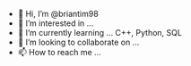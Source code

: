 - 👋 Hi, I’m @briantim98
- 👀 I’m interested in ...
- 🌱 I’m currently learning ... C++, Python, SQL
- 💞️ I’m looking to collaborate on ...
- 📫 How to reach me ...

<!---
briantim98/briantim98 is a ✨ special ✨ repository because its `README.md` (this file) appears on your GitHub profile.
You can click the Preview link to take a look at your changes.
--->
